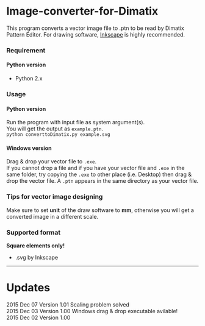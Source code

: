 # Image-converter-for-Dimatix
This program converts a vector image file to .ptn to be read by Dimatix Pattern Editor. For drawing software, [Inkscape](https://inkscape.org/en/) is highly recommended.

### Requirement ###
#### Python version ####
+ Python 2.x

### Usage ###
#### Python version ####
Run the program with input file as system argument(s).  
You will get the output as ``example.ptn``.  
    ``python converttoDimatix.py example.svg``
#### Windows version ####
Drag & drop your vector file to ``.exe``.  
If you cannot drop a file and if you have your vector file and ``.exe`` in the same folder, try copying the ``.exe`` to other place (i.e. Desktop) then drag & drop the vector file. A ``.ptn`` appears in the same directory as your vector file.

### Tips for vector image designing ###
Make sure to set **unit** of the draw software to **mm**, otherwise you will get a converted image in a different scale.

### Supported format ###
**Square elements only!**  
+ .svg by Inkscape

-----
# Updates
2015 Dec 07 Version 1.01 Scaling problem solved  
2015 Dec 03 Version 1.00 Windows drag & drop executable avilable!  
2015 Dec 02 Version 1.00
